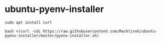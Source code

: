 # ubuntu-pyenv-installer


```
sudo apt install curl
```


```
bash <(curl -sSL https://raw.githubusercontent.com/Macktireh/ubuntu-pyenv-installer/master/pyenv-installer.sh)
```
